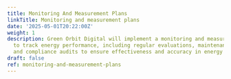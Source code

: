 ```yaml
---
title: Monitoring And Measurement Plans
linkTitle: Monitoring and measurement plans
date: '2025-05-01T20:22:00Z'
weight: 1
description: Green Orbit Digital will implement a monitoring and measurement plan
  to track energy performance, including regular evaluations, maintenance of equipment,
  and compliance audits to ensure effectiveness and accuracy in energy management.
draft: false
ref: monitoring-and-measurement-plans
---
```


